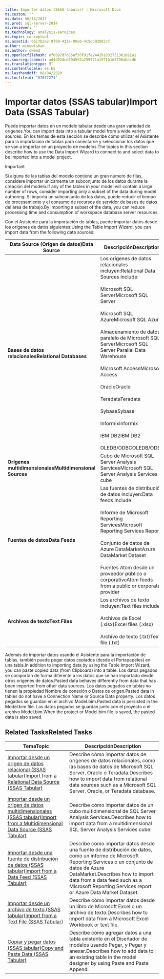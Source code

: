 ```yaml
---
title: Importar datos (SSAS tabular) | Microsoft Docs
ms.custom: ''
ms.date: 06/13/2017
ms.prod: sql-server-2014
ms.reviewer: ''
ms.technology: analysis-services
ms.topic: conceptual
ms.assetid: 6617b2a2-9f69-433e-89e0-4c5dc92982cf
author: minewiskan
ms.author: owend
ms.openlocfilehash: ef6097d7c85af36f01fe2442b1032751301891a1
ms.sourcegitcommit: ad4d92dce894592a259721a1571b1d8736abacdb
ms.translationtype: MT
ms.contentlocale: es-ES
ms.lasthandoff: 08/04/2020
ms.locfileid: "87677271"
---
```

# <a name="import-data-ssas-tabular"></a><span data-ttu-id="c3823-102">Importar datos (SSAS tabular)</span><span class="sxs-lookup"><span data-stu-id="c3823-102">Import Data (SSAS Tabular)</span></span>
  <span data-ttu-id="c3823-103">Puede importar datos en un modelo tabular desde una gran variedad de orígenes.</span><span class="sxs-lookup"><span data-stu-id="c3823-103">You can import data into a tabular model from a wide variety of sources.</span></span> <span data-ttu-id="c3823-104">En los temas de esta sección se describe cómo utilizar el Asistente para la importación de tablas para conectarse y seleccionar los datos que se van a importar en un proyecto de modelos.</span><span class="sxs-lookup"><span data-stu-id="c3823-104">The topics in this section describe how to use the Data Import Wizard to connect to and select data to be imported into a model project.</span></span>  
  
> [!IMPORTANT]  
>  <span data-ttu-id="c3823-105">Si alguna de las tablas del modelo contiene un gran número de filas, considere importar únicamente un subconjunto de los datos durante la creación del modelo.</span><span class="sxs-lookup"><span data-stu-id="c3823-105">If any of the tables in your model will contain a large number of rows, consider importing only a subset of the data during model authoring.</span></span> <span data-ttu-id="c3823-106">Si importa un subconjunto de los datos, puede reducir el tiempo de procesamiento y el consumo de recursos de servidor de bases de datos del área de trabajo.</span><span class="sxs-lookup"><span data-stu-id="c3823-106">By importing a subset of the data, you can reduce processing time and consumption of workspace database server resources.</span></span>  
  
 <span data-ttu-id="c3823-107">Con el Asistente para la importación de tablas, puede importar datos desde los orígenes de datos siguientes:</span><span class="sxs-lookup"><span data-stu-id="c3823-107">Using the Table Import Wizard, you can import data from the following data sources:</span></span>  
  
|<span data-ttu-id="c3823-108">**Data Source** (Origen de datos)</span><span class="sxs-lookup"><span data-stu-id="c3823-108">**Data Source**</span></span>|<span data-ttu-id="c3823-109">**Descripción**</span><span class="sxs-lookup"><span data-stu-id="c3823-109">**Description**</span></span>|  
|---------------------|---------------------|  
|<span data-ttu-id="c3823-110">**Bases de datos relacionales**</span><span class="sxs-lookup"><span data-stu-id="c3823-110">**Relational Databases**</span></span>|<span data-ttu-id="c3823-111">Los orígenes de datos relacionales incluyen:</span><span class="sxs-lookup"><span data-stu-id="c3823-111">Relational Data Sources include:</span></span><br /><br /> <span data-ttu-id="c3823-112">Microsoft SQL Server</span><span class="sxs-lookup"><span data-stu-id="c3823-112">Microsoft SQL Server</span></span><br /><br /> <span data-ttu-id="c3823-113">Microsoft SQL Azure</span><span class="sxs-lookup"><span data-stu-id="c3823-113">Microsoft SQL Azure</span></span><br /><br /> <span data-ttu-id="c3823-114">Almacenamiento de datos paralelo de Microsoft SQL Server</span><span class="sxs-lookup"><span data-stu-id="c3823-114">Microsoft SQL Server Parallel Data Warehouse</span></span><br /><br /> <span data-ttu-id="c3823-115">Microsoft Access</span><span class="sxs-lookup"><span data-stu-id="c3823-115">Microsoft Access</span></span><br /><br /> <span data-ttu-id="c3823-116">Oracle</span><span class="sxs-lookup"><span data-stu-id="c3823-116">Oracle</span></span><br /><br /> <span data-ttu-id="c3823-117">Teradata</span><span class="sxs-lookup"><span data-stu-id="c3823-117">Teradata</span></span><br /><br /> <span data-ttu-id="c3823-118">Sybase</span><span class="sxs-lookup"><span data-stu-id="c3823-118">Sybase</span></span><br /><br /> <span data-ttu-id="c3823-119">Informix</span><span class="sxs-lookup"><span data-stu-id="c3823-119">Informix</span></span><br /><br /> <span data-ttu-id="c3823-120">IBM DB2</span><span class="sxs-lookup"><span data-stu-id="c3823-120">IBM DB2</span></span><br /><br /> <span data-ttu-id="c3823-121">OLEDB/ODBC</span><span class="sxs-lookup"><span data-stu-id="c3823-121">OLEDB/ODBC</span></span>|  
|<span data-ttu-id="c3823-122">**Orígenes multidimensionales**</span><span class="sxs-lookup"><span data-stu-id="c3823-122">**Multidimensional Sources**</span></span>|<span data-ttu-id="c3823-123">Cubo de Microsoft SQL Server Analysis Services</span><span class="sxs-lookup"><span data-stu-id="c3823-123">Microsoft SQL Server Analysis Services cube</span></span>|  
|<span data-ttu-id="c3823-124">**Fuentes de datos**</span><span class="sxs-lookup"><span data-stu-id="c3823-124">**Data Feeds**</span></span>|<span data-ttu-id="c3823-125">Las fuentes de distribución de datos incluyen:</span><span class="sxs-lookup"><span data-stu-id="c3823-125">Data feeds include:</span></span><br /><br /> <span data-ttu-id="c3823-126">Informe de Microsoft Reporting Services</span><span class="sxs-lookup"><span data-stu-id="c3823-126">Microsoft Reporting Services Report</span></span><br /><br /> <span data-ttu-id="c3823-127">Conjunto de datos de Azure DataMarket</span><span class="sxs-lookup"><span data-stu-id="c3823-127">Azure DataMarket Dataset</span></span><br /><br /> <span data-ttu-id="c3823-128">Fuentes Atom desde un proveedor público o corporativo</span><span class="sxs-lookup"><span data-stu-id="c3823-128">Atom feeds from a public or corporate provider</span></span>|  
|<span data-ttu-id="c3823-129">**Archivos de texto**</span><span class="sxs-lookup"><span data-stu-id="c3823-129">**Text Files**</span></span>|<span data-ttu-id="c3823-130">Los archivos de texto incluyen:</span><span class="sxs-lookup"><span data-stu-id="c3823-130">Text files include:</span></span><br /><br /> <span data-ttu-id="c3823-131">Archivos de Excel (.xlsx)</span><span class="sxs-lookup"><span data-stu-id="c3823-131">Excel files (.xlsx)</span></span><br /><br /> <span data-ttu-id="c3823-132">Archivo de texto (.txt)</span><span class="sxs-lookup"><span data-stu-id="c3823-132">Text file (.txt)</span></span>|  
  
 <span data-ttu-id="c3823-133">Además de importar datos usando el Asistente para la importación de tablas, también puede pegar datos copiados (desde el Portapapeles) en una tabla.</span><span class="sxs-lookup"><span data-stu-id="c3823-133">In addition to importing data by using the Table Import Wizard, you can paste copied data (from Clipboard) into a table.</span></span> <span data-ttu-id="c3823-134">Los datos pegados se comportan de forma diferente a los datos que se han importado desde otros orígenes de datos.</span><span class="sxs-lookup"><span data-stu-id="c3823-134">Pasted data behaves differently from data that has been imported from other data sources.</span></span> <span data-ttu-id="c3823-135">Los datos pegados en tablas no tienen la propiedad Nombre de conexión o Datos de origen.</span><span class="sxs-lookup"><span data-stu-id="c3823-135">Pasted data in tables do not have a Connection Name or Source Data property.</span></span> <span data-ttu-id="c3823-136">Los datos pegados se guardan en el archivo Model.bim.</span><span class="sxs-lookup"><span data-stu-id="c3823-136">Pasted data is persisted in the Model.bim file.</span></span> <span data-ttu-id="c3823-137">Los datos pegados se guardan junto con el proyecto o el archivo Model.bim.</span><span class="sxs-lookup"><span data-stu-id="c3823-137">When the project or Model.bim file is saved, the pasted data is also saved.</span></span>  
  
## <a name="related-tasks"></a><span data-ttu-id="c3823-138">Related Tasks</span><span class="sxs-lookup"><span data-stu-id="c3823-138">Related Tasks</span></span>  
  
|<span data-ttu-id="c3823-139">Tema</span><span class="sxs-lookup"><span data-stu-id="c3823-139">Topic</span></span>|<span data-ttu-id="c3823-140">Descripción</span><span class="sxs-lookup"><span data-stu-id="c3823-140">Description</span></span>|  
|-----------|-----------------|  
|[<span data-ttu-id="c3823-141">Importar desde un origen de datos relacional &#40;SSAS tabular&#41;</span><span class="sxs-lookup"><span data-stu-id="c3823-141">Import from a Relational Data Source &#40;SSAS Tabular&#41;</span></span>](import-from-a-relational-data-source-ssas-tabular.md)|<span data-ttu-id="c3823-142">Describe cómo importar datos de orígenes de datos relacionales, como las bases de datos de Microsoft SQL Server, Oracle o Teradata.</span><span class="sxs-lookup"><span data-stu-id="c3823-142">Describes how to import data from relational data sources such as a Microsoft SQL Server, Oracle, or Teradata database.</span></span>|  
|[<span data-ttu-id="c3823-143">Importar desde un origen de datos multidimensionales &#40;SSAS tabular&#41;</span><span class="sxs-lookup"><span data-stu-id="c3823-143">Import from a Multidimensional Data Source &#40;SSAS Tabular&#41;</span></span>](import-from-a-multidimensional-data-source-ssas-tabular.md)|<span data-ttu-id="c3823-144">Describe cómo importar datos de un cubo multidimensional de SQL Server Analysis Services.</span><span class="sxs-lookup"><span data-stu-id="c3823-144">Describes how to import data from a multidimensional SQL Server Analysis Services cube.</span></span>|  
|[<span data-ttu-id="c3823-145">Importar desde una fuente de distribución de datos &#40;SSAS tabular&#41;</span><span class="sxs-lookup"><span data-stu-id="c3823-145">Import from a Data Feed &#40;SSAS Tabular&#41;</span></span>](import-from-a-data-feed-ssas-tabular.md)|<span data-ttu-id="c3823-146">Describe cómo importar datos desde una fuente de distribución de datos, como un informe de Microsoft Reporting Services o un conjunto de datos de Azure DataMarket.</span><span class="sxs-lookup"><span data-stu-id="c3823-146">Describes how to import data from a data feed such as a Microsoft Reporting Services report or Azure Data Market Dataset.</span></span>|  
|[<span data-ttu-id="c3823-147">Importar desde un archivo de texto &#40;SSAS tabular&#41;</span><span class="sxs-lookup"><span data-stu-id="c3823-147">Import from a Text File &#40;SSAS Tabular&#41;</span></span>](import-from-a-text-file-ssas-tabular.md)|<span data-ttu-id="c3823-148">Describe cómo importar datos desde un libro de Microsoft Excel o un archivo de texto.</span><span class="sxs-lookup"><span data-stu-id="c3823-148">Describes how to import data from a Microsoft Excel Workbook or text file.</span></span>|  
|[<span data-ttu-id="c3823-149">Copiar y pegar datos &#40;SSAS tabular&#41;</span><span class="sxs-lookup"><span data-stu-id="c3823-149">Copy and Paste Data &#40;SSAS Tabular&#41;</span></span>](copy-and-paste-data-ssas-tabular.md)|<span data-ttu-id="c3823-150">Describe cómo agregar datos a una tabla existente en el Diseñador de modelos usando Pegar, y Pegar y anexar.</span><span class="sxs-lookup"><span data-stu-id="c3823-150">Describes how to add data to an existing table in the model designer by using Paste and Paste Append.</span></span>|  
  
  
